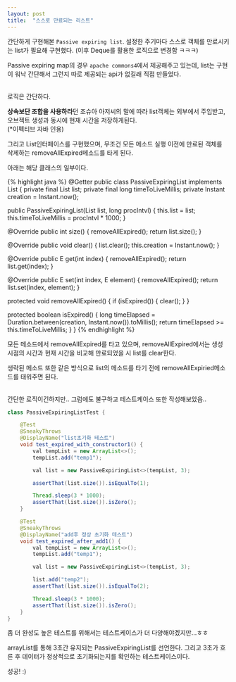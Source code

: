 ```yaml
---
layout: post
title:  "스스로 만료되는 리스트"
---
```

간단하게 구현해본 `Passive expiring list`. 설정한 주기마다 스스로 객체를 만료시키는 list가 필요해 구현했다. (이후 Deque를 활용한 로직으로 변경함 ㅋㅋㅋ)


Passive expiring map의 경우 `apache commons4`에서 제공해주고 있는데, list는 구현이 워낙 간단해서 그런지 따로 제공되는 api가 없길래 직접 만들었다.


<br/>
로직은 간단하다.

**상속보단 조합을 사용하라**던 조슈아 아저씨의 말에 따라 list객체는 외부에서 주입받고, 오브젝트 생성과 동시에 현재 시간을 저장하게된다. 
<br/>
(*이펙티브 자바 인용)

그리고 List인터페이스를 구현했으며, 무조건 모든 메소드 실행 이전에 만료된 객체를 삭제하는 removeAllExpired메소드를 타게 된다.

아래는 해당 클래스의 일부이다.

{% highlight java %}
@Getter
public class PassiveExpiringList<E> implements List<E> {
  private final List<E> list;
  private final long timeToLiveMillis;
  private Instant creation = Instant.now();

  public PassiveExpiringList(List<E> list, long procIntvl) {
    this.list = list;
    this.timeToLiveMillis = procIntvl * 1000;
  }

  @Override
  public int size() {
    removeAllExpired();
    return list.size();
  }

  @Override
  public void clear() {
    list.clear();
    this.creation = Instant.now();
  }

  @Override
  public E get(int index) {
    removeAllExpired();
    return list.get(index);
  }

  @Override
  public E set(int index, E element) {
    removeAllExpired();
    return list.set(index, element);
  }

  protected void removeAllExpired() {
    if (isExpired()) {
      clear();
    }
  }

  protected boolean isExpired() {
    long timeElapsed = Duration.between(creation, Instant.now()).toMillis();
    return timeElapsed >= this.timeToLiveMillis;
  }
} 
{% endhighlight %}

모든 메소드에서 removeAllExpired를 타고 있으며, removeAllExpired에서는 생성 시점의 시간과 현재 시간을 비교해 만료되었을 시 list를 clear한다.

생략된 메소드 또한 같은 방식으로 list의 메소드를 타기 전에 removeAllExpiried메소드를 태워주면 된다.


<br>
간단한 로직이긴하지만.. 그럼에도 불구하고 테스트케이스 또한 작성해보았음..

```java
class PassiveExpiringListTest {

	@Test
	@SneakyThrows
	@DisplayName("list초기화 테스트")
	void test_expired_with_constructor1() {
		val tempList = new ArrayList<>();
		tempList.add("temp1");

		val list = new PassiveExpiringList<>(tempList, 3);

		assertThat(list.size()).isEqualTo(1);

		Thread.sleep(3 * 1000);
		assertThat(list.size()).isZero();
	}

	@Test
	@SneakyThrows
	@DisplayName("add후 정상 초기화 테스트")
	void test_expired_after_add1() {
		val tempList = new ArrayList<>();
		tempList.add("temp1");

		val list = new PassiveExpiringList<>(tempList, 3);

		list.add("temp2");
		assertThat(list.size()).isEqualTo(2);

		Thread.sleep(3 * 1000);
		assertThat(list.size()).isZero();
	}
}
```

좀 더 완성도 높은 테스트를 위해서는 테스트케이스가 더 다양해야겠지만...ㅎㅎ

arrayList를 통해 3초간 유지되는 PassiveExpiringList를 선언한다. 그리고 3초가 흐른 후 데이터가 정상적으로 초기화되는지를 확인하는 테스트케이스이다.


성공! :)
